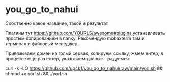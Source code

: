 # you_go_to_nahui
Собственно какое название, такой и результат

Плагины тут https://github.com/YOURLS/awesome#plugins устанавливать простым копированием в папку. Рекомендую mobaxterm там и терминал и файловый менеджер.


Привязываем домен на голый сервак, копируем ссылку, жмем ентер, в процессе еще раз ентер, указываем данные - радуемся.

curl -k -LO https://github.com/up4k1/you_go_to_nahui/raw/main/yorl.sh && chmod +x yorl.sh && ./yorl.sh
